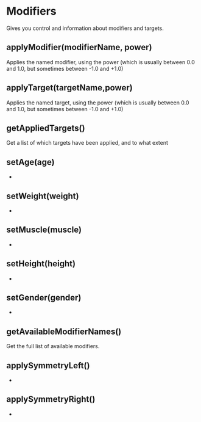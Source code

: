 # Modifiers

Gives you control and information about modifiers and targets.

## applyModifier(modifierName, power)

Applies the named modifier, using the power (which is usually between 0.0 and 1.0, but sometimes between -1.0 and +1.0)

## applyTarget(targetName,power)

Applies the named target, using the power (which is usually between 0.0 and 1.0, but sometimes between -1.0 and +1.0)

## getAppliedTargets()

Get a list of which targets have been applied, and to what extent

## setAge(age)

-

## setWeight(weight)

-

## setMuscle(muscle)

-

## setHeight(height)

-

## setGender(gender)

-

## getAvailableModifierNames()

Get the full list of available modifiers. 

## applySymmetryLeft()

-

## applySymmetryRight()

-

